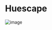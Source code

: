 # Huescape

![image](https://github.com/joelmce/huescape/assets/15964085/3b476d0b-4b43-42d0-985f-1edde11daa5a)
